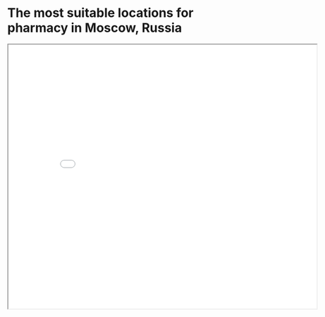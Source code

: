 # The most suitable locations for pharmacy in Moscow, Russia
<iframe src="best_loc_4_pharmacy.html" height="600" width="700"></iframe>
